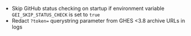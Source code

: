 
- Skip GitHub status checking on startup if environment variable `GEI_SKIP_STATUS_CHECK` is set to `true`
- Redact `?token=` querystring parameter from GHES <3.8 archive URLs in logs
